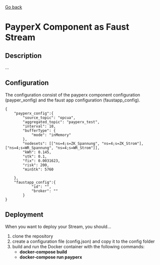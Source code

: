 [Go back](../../README.md)

# PayperX Component as Faust Stream

## Description
...

## Configuration
The configuration consist of the payperx component configuration (payper_xonfig) and the faust app configuration (faustapp_config). 

```
{
	"payperx_config":{
        "source_topic": "opcua",
        "aggregated_topic": "payperx_test",
        "interval": 10,
        "bufferType": {
            "mode": "inMemory"
        },
        "nodesets": [["ns=4;s=ZK_Spannung", "ns=4;s=ZK_Strom"], ["ns=4;s=WR_Spannung", "ns=4;s=WR_Strom"]],
        "kWh": 0.145,
        "stk": 0.1,
        "fix": 0.0031623,
        "risk": 200,
        "minStk": 5760

    },
    "faustapp_config":{
			"id": "",
            "broker": ""
        }
}
```

## Deployment
When you want to deploy your Stream, you should...

1. clone the repository
2. create a configuration file (config.json) and copy it to the config folder
3. build and run the Docker container with the following commands:
   - **docker-compose build**
   - **docker-compose run payperx**
  


